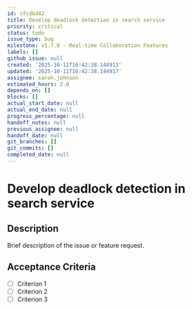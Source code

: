 ```yaml
---
id: cfcdbd42
title: Develop deadlock detection in search service
priority: critical
status: todo
issue_type: bug
milestone: v1.7.0 - Real-time Collaboration Features
labels: []
github_issue: null
created: '2025-10-11T16:42:38.144913'
updated: '2025-10-11T16:42:38.144917'
assignee: sarah.johnson
estimated_hours: 2.0
depends_on: []
blocks: []
actual_start_date: null
actual_end_date: null
progress_percentage: null
handoff_notes: null
previous_assignee: null
handoff_date: null
git_branches: []
git_commits: []
completed_date: null
---
```


# Develop deadlock detection in search service

## Description

Brief description of the issue or feature request.

## Acceptance Criteria

- [ ] Criterion 1
- [ ] Criterion 2
- [ ] Criterion 3